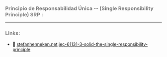 ### <span style="color:grey"> Principio de Responsabilidad Única -- (Single Responsibility Principle) SRP :</span>

***
### <span style="color:grey">Links:</span>
- 🔗 [stefanhenneken.net,iec-61131-3-solid-the-single-responsibility-principle](https://stefanhenneken.net/2022/03/10/iec-61131-3-solid-the-single-responsibility-principle/)